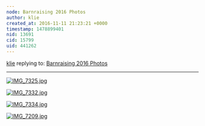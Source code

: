 ```yaml
---
node: Barnraising 2016 Photos
author: klie
created_at: 2016-11-11 21:23:21 +0000
timestamp: 1478899401
nid: 13691
cid: 15799
uid: 441262
---
```




[klie](../profile/klie) replying to: [Barnraising 2016 Photos](../notes/bronwen/11-10-2016/barnraising-2016-photos)

----
[![IMG_7325.jpg](https://publiclab.org/system/images/photos/000/018/786/large/IMG_7325.jpg)](https://publiclab.org/system/images/photos/000/018/786/original/IMG_7325.jpg)


[![IMG_7332.jpg](https://publiclab.org/system/images/photos/000/018/787/large/IMG_7332.jpg)](https://publiclab.org/system/images/photos/000/018/787/original/IMG_7332.jpg)


[![IMG_7334.jpg](https://publiclab.org/system/images/photos/000/018/788/large/IMG_7334.jpg)](https://publiclab.org/system/images/photos/000/018/788/original/IMG_7334.jpg)


[![IMG_7209.jpg](https://publiclab.org/system/images/photos/000/018/789/large/IMG_7209.jpg)](https://publiclab.org/system/images/photos/000/018/789/original/IMG_7209.jpg)

